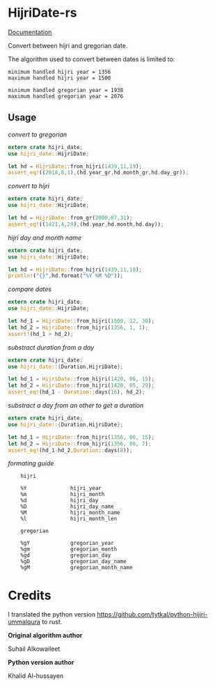  # HijriDate-rs 

[Documentation](https://docs.rs/hijri_date/)

Convert between hijri and gregorian date.

 The algorithm used to convert between dates is limited to:

 ```     
 minimum handled hijri year = 1356
 maximum handled hijri year = 1500

 minimum handled gregorian year = 1938
 maximum handled gregorian year = 2076
 ```

 ## Usage

 *convert to gregorian*

 ```rust
 extern crate hijri_date;
 use hijri_date::HijriDate;

 let hd = HijriDate::from_hijri(1439,11,19);
 assert_eq!((2018,8,1),(hd.year_gr,hd.month_gr,hd.day_gr));
 ```

 *convert to hijri*

 ```rust
 extern crate hijri_date;
 use hijri_date::HijriDate;

 let hd = HijriDate::from_gr(2000,07,31);
 assert_eq!((1421,4,29),(hd.year,hd.month,hd.day));
 ```

 *hijri day and month name*

 ```rust
 extern crate hijri_date;
 use hijri_date::HijriDate;

 let hd = HijriDate::from_hijri(1439,11,18);
 println!("{}",hd.format("%Y %M %D"));
 ```

 *compare dates*

 ```rust
 extern crate hijri_date;
 use hijri_date::HijriDate;

 let hd_1 = HijriDate::from_hijri(1500, 12, 30);
 let hd_2 = HijriDate::from_hijri(1356, 1, 1);
 assert!(hd_1 > hd_2);
 ```

  *substract duration from a day*

 ```rust
 extern crate hijri_date;
 use hijri_date::{Duration,HijriDate};

 let hd_1 = HijriDate::from_hijri(1420, 06, 15);
 let hd_2 = HijriDate::from_hijri(1420, 05, 29);
 assert_eq!(hd_1 - Duration::days(16), hd_2);
 ```

  *substract a day from an other to get a duration*

 ```rust
 extern crate hijri_date;    
 use hijri_date::{Duration,HijriDate};

 let hd_1 = HijriDate::from_hijri(1356, 06, 15);
 let hd_2 = HijriDate::from_hijri(1356, 06, 7);
 assert_eq!(hd_1-hd_2,Duration::days(8));
 ```

 *formating guide*

    
        hijri

        %Y              hijri_year
        %m              hijri_month
        %d              hijri_day
        %D              hijri_day_name
        %M              hijri_month_name
        %l              hijri_month_len

        gregorian
        
        %gY             gregorian_year
        %gm             gregorian_month
        %gd             gregorian_day
        %gD             gregorian_day_name
        %gM             gregorian_month_name
    


# Credits
I translated the python version https://github.com/tytkal/python-hijiri-ummalqura to rust.

**Original algorithm author**

Suhail Alkowaileet 

**Python version author**

Khalid Al-hussayen
